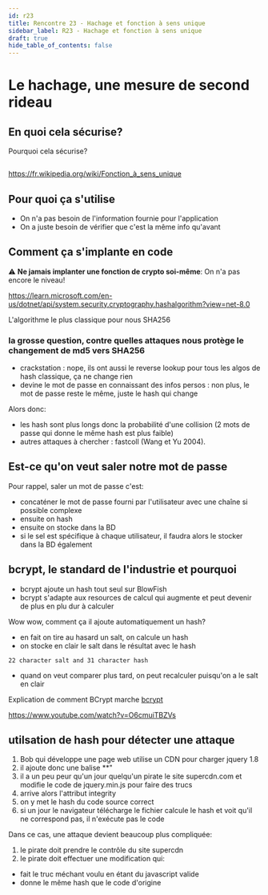```yaml
---
id: r23
title: Rencontre 23 - Hachage et fonction à sens unique
sidebar_label: R23 - Hachage et fonction à sens unique
draft: true
hide_table_of_contents: false
---
```


# Le hachage, une mesure de second rideau

## En quoi cela sécurise? 

Pourquoi cela sécurise?
```

```

https://fr.wikipedia.org/wiki/Fonction_à_sens_unique

## Pour quoi ça s'utilise

- On n'a pas besoin de l'information fournie pour l'application
- On a juste besoin de vérifier que c'est la même info qu'avant

## Comment ça s'implante en code

:warning: **Ne jamais implanter une fonction de crypto soi-même**: On n'a pas encore le niveau!

https://learn.microsoft.com/en-us/dotnet/api/system.security.cryptography.hashalgorithm?view=net-8.0

L'algorithme le plus classique pour nous SHA256

### la grosse question, contre quelles attaques nous protège le changement de md5 vers SHA256

- crackstation : nope, ils ont aussi le reverse lookup pour tous les algos de hash classique, ça ne change rien
- devine le mot de passe en connaissant des infos persos : non plus, le mot de passe reste le même, juste le hash qui change

Alors donc:
- les hash sont plus longs donc la probabilité d'une collision (2 mots de passe qui donne le même hash est plus faible)
- autres attaques à chercher : fastcoll (Wang et Yu 2004).

## Est-ce qu'on veut saler notre mot de passe

Pour rappel, saler un mot de passe c'est:
- concaténer le mot de passe fourni par l'utilisateur avec une chaîne si possible complexe
- ensuite on hash
- ensuite on stocke dans la BD
- si le sel est spécifique à chaque utilisateur, il faudra alors le stocker dans la BD également

## bcrypt, le standard de l'industrie et pourquoi

- bcrypt ajoute un hash tout seul sur BlowFish
- bcrypt s'adapte aux resources de calcul qui augmente et peut devenir de plus en plu dur à calculer

Wow wow, comment ça il ajoute automatiquement un hash?
- en fait on tire au hasard un salt, on calcule un hash
- on stocke en clair le salt dans le résultat avec le hash
```
22 character salt and 31 character hash
```
- quand on veut comparer plus tard, on peut recalculer puisqu'on a le salt en clair

Explication de comment BCrypt marche [bcrypt](https://en.wikipedia.org/wiki/Bcrypt) 


https://www.youtube.com/watch?v=O6cmuiTBZVs

## utilsation de hash pour détecter une attaque

1. Bob qui développe une page web utilise un CDN pour charger jquery 1.8
2. il ajoute donc une balise **<script src="https://supercdn.com/1.8/jquery.min.js" ></script>"
3. il a un peu peur qu'un jour quelqu'un pirate le site supercdn.com et modifie le code de jquery.min.js pour faire des trucs
4. arrive alors l'attribut integrity
5. on y met le hash du code source correct
6. si un jour le navigateur télécharge le fichier calcule le hash et voit qu'il ne correspond pas, il n'exécute pas le code

Dans ce cas, une attaque devient beaucoup plus compliquée:
1. le pirate doit prendre le contrôle du site supercdn
2. le pirate doit effectuer une modification qui:
  - fait le truc méchant voulu en étant du javascript valide
  - donne le même hash que le code d'origine




